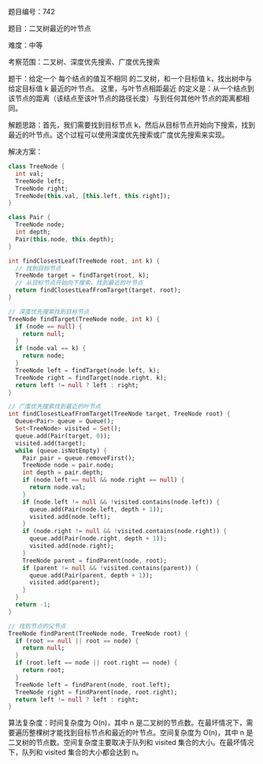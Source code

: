 题目编号：742

题目：二叉树最近的叶节点

难度：中等

考察范围：二叉树、深度优先搜索、广度优先搜索

题干：给定一个 每个结点的值互不相同 的二叉树，和一个目标值 k，找出树中与给定目标值 k 最近的叶节点。 
这里，与叶节点相距最近 的定义是：从一个结点到该节点的距离（该结点至该叶节点的路径长度）与到任何其他叶节点的距离都相同。 

解题思路：首先，我们需要找到目标节点 k，然后从目标节点开始向下搜索，找到最近的叶节点。这个过程可以使用深度优先搜索或广度优先搜索来实现。

解决方案：

```dart
class TreeNode {
  int val;
  TreeNode left;
  TreeNode right;
  TreeNode(this.val, [this.left, this.right]);
}

class Pair {
  TreeNode node;
  int depth;
  Pair(this.node, this.depth);
}

int findClosestLeaf(TreeNode root, int k) {
  // 找到目标节点
  TreeNode target = findTarget(root, k);
  // 从目标节点开始向下搜索，找到最近的叶节点
  return findClosestLeafFromTarget(target, root);
}

// 深度优先搜索找到目标节点
TreeNode findTarget(TreeNode node, int k) {
  if (node == null) {
    return null;
  }
  if (node.val == k) {
    return node;
  }
  TreeNode left = findTarget(node.left, k);
  TreeNode right = findTarget(node.right, k);
  return left != null ? left : right;
}

// 广度优先搜索找到最近的叶节点
int findClosestLeafFromTarget(TreeNode target, TreeNode root) {
  Queue<Pair> queue = Queue();
  Set<TreeNode> visited = Set();
  queue.add(Pair(target, 0));
  visited.add(target);
  while (queue.isNotEmpty) {
    Pair pair = queue.removeFirst();
    TreeNode node = pair.node;
    int depth = pair.depth;
    if (node.left == null && node.right == null) {
      return node.val;
    }
    if (node.left != null && !visited.contains(node.left)) {
      queue.add(Pair(node.left, depth + 1));
      visited.add(node.left);
    }
    if (node.right != null && !visited.contains(node.right)) {
      queue.add(Pair(node.right, depth + 1));
      visited.add(node.right);
    }
    TreeNode parent = findParent(node, root);
    if (parent != null && !visited.contains(parent)) {
      queue.add(Pair(parent, depth + 1));
      visited.add(parent);
    }
  }
  return -1;
}

// 找到节点的父节点
TreeNode findParent(TreeNode node, TreeNode root) {
  if (root == null || root == node) {
    return null;
  }
  if (root.left == node || root.right == node) {
    return root;
  }
  TreeNode left = findParent(node, root.left);
  TreeNode right = findParent(node, root.right);
  return left != null ? left : right;
}
```

算法复杂度：时间复杂度为 O(n)，其中 n 是二叉树的节点数。在最坏情况下，需要遍历整棵树才能找到目标节点和最近的叶节点。空间复杂度为 O(n)，其中 n 是二叉树的节点数。空间复杂度主要取决于队列和 visited 集合的大小。在最坏情况下，队列和 visited 集合的大小都会达到 n。
